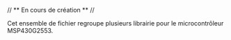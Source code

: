 // ** En cours de création ** //

Cet ensemble de fichier regroupe plusieurs librairie pour le microcontrôleur MSP430G2553.
